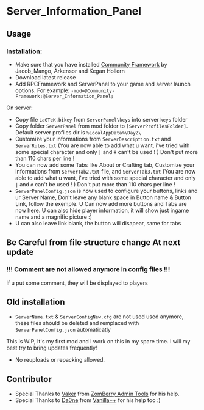 # Server_Information_Panel

## Usage

### Installation:

-   Make sure that you have installed [Community Framework](https://github.com/Jacob-Mango/DayZ-Community-Framework) by Jacob_Mango, Arkensor and Kegan Hollern
-   Download latest release
-   Add RPCFramework and ServerPanel to your game and server launch options. For example:
    `-mod=@Community-Framework;@Server_Information_Panel;`

On server:

-   Copy file `LaGTeK.bikey` from `ServerPanel\keys` into server `keys` folder
-   Copy folder `ServerPanel` from mod folder to `[ServerProfilesFolder]`. Default server profiles dir is `%LocalAppData%\DayZ\`
-   Customize your informations from `ServerDescription.txt` and `ServerRules.txt`
    (You are now able to add what u want, i've tried with some special character and only `|` and `#` can't be used ! ) Don't put more than 110 chars per line !
-   You can now add some Tabs like About or Crafting tab, Customize your informations from `ServerTab2.txt` file, and `ServerTab3.txt`
    (You are now able to add what u want, i've tried with some special character and only `|` and `#` can't be used ! ) Don't put more than 110 chars per line !
-   `ServerPanelConfig.json` is now used to configure your buttons, links and ur Server Name, Don't leave any blank space in Button name & Button Link, follow the exemple. U Can now add more buttons and Tabs are now here. U can also hide player information, it will show just ingame name and a magnific picture :)
-   U can also leave link blank, the button will disapear, same for tabs

## Be Careful from file structure change At next update

### !!! Comment are not allowed anymore in config files !!!
If u put some comment, they will be displayed to players

## Old installation

-   `ServerName.txt` & `ServerConfigNew.cfg` are not used used anymore, these files should be deleted and remplaced with `ServerPanelConfig.json` automaticatly

<!--# How to Change default MenuKey

-   Default menu key is `*` for AZERTY Keyboards or  `\` for QWERTY Keyboards

## Server Owners

-   U can now change default menu key with editing `ServerPanel.cfg` file in your `profile` folder.

##### Q: Can i change default menu key ?

A: Sure, use ServerPanel.cfg file in Documents\\DayZ folder (copy it there from ServerPanel addon files if it wasn't created for some reason). You need to edit line

```SPmenuKey = "KC_BACKSLASH";```

!!! Remove quote symbols if you have any !!!

And change ```KC_BACKSLASH``` (which stands for ```\``` on keyboard) to any key you want.
[Here is full list of available keys](https://github.com/DannyDog/DayZSAEnfScript/blob/master/dta/scripts.pbo/1_Core/proto/EnSystem.c#L156).

Example of resulting line:
* ```SPmenuKey = KC_BACKSLASH;```-->

This is WIP, It's my first mod and I work on this in my spare time. I will my best try to bring updates frequently!

-   No reuploads or repacking allowed.

## Contributor

- Special Thanks to [Vaker](https://github.com/Moondarker) from [ZomBerry Admin Tools](https://steamcommunity.com/sharedfiles/filedetails/?id=1582756848) for his help.
- Special Thanks to [Da0ne](https://github.com/Da0ne) from [Vanilla++](https://github.com/VanillaPlusPlus) for his help too :)
